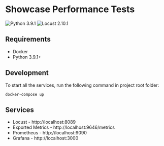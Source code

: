 # Showcase Performance Tests
![Python 3.9.1](https://img.shields.io/badge/Python-3.9.1-green.svg)
![Locust 2.10.1](https://img.shields.io/badge/Locust-2.10.1-purple.svg)

## Requirements

* Docker
* Python 3.9.1+

## Development

To start all the services, run the following command in project root folder:

    docker-compose up

## Services

* Locust - http://localhost:8089
* Exported Metrics - http://localhost:9646/metrics
* Prometheus - http://localhost:9090
* Grafana - http://localhost:3000
